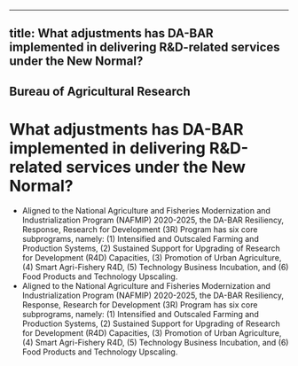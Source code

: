 --- 
 title: What adjustments has DA-BAR implemented in delivering R&D-related services under the New Normal?
 ---

## Bureau of Agricultural Research

# What adjustments has DA-BAR implemented in delivering R&D-related services under the New Normal?


 - Aligned to the National Agriculture and Fisheries Modernization and Industrialization Program (NAFMIP) 2020-2025, the DA-BAR Resiliency, Response, Research for Development (3R) Program has six core subprograms, namely: (1) Intensified and Outscaled Farming and Production Systems, (2) Sustained Support for Upgrading of Research for Development (R4D) Capacities, (3) Promotion of Urban Agriculture, (4) Smart Agri-Fishery R4D, (5) Technology Business Incubation, and (6) Food Products and Technology Upscaling.
 - Aligned to the National Agriculture and Fisheries Modernization and Industrialization Program (NAFMIP) 2020-2025, the DA-BAR Resiliency, Response, Research for Development (3R) Program has six core subprograms, namely: (1) Intensified and Outscaled Farming and Production Systems, (2) Sustained Support for Upgrading of Research for Development (R4D) Capacities, (3) Promotion of Urban Agriculture, (4) Smart Agri-Fishery R4D, (5) Technology Business Incubation, and (6) Food Products and Technology Upscaling.
